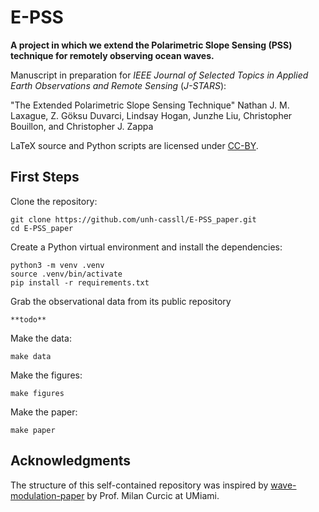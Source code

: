 # E-PSS

**A project in which we extend the Polarimetric Slope Sensing (PSS) technique for remotely observing ocean waves.**

Manuscript in preparation for *IEEE Journal of Selected Topics in Applied Earth Observations and Remote Sensing* (*J-STARS*):

"The Extended Polarimetric Slope Sensing Technique"
Nathan J. M. Laxague, Z. Göksu Duvarci, Lindsay Hogan, Junzhe Liu, Christopher Bouillon, and Christopher J. Zappa

LaTeX source and Python scripts are licensed under [CC-BY](LICENSE).

## First Steps

Clone the repository:
```
git clone https://github.com/unh-cassll/E-PSS_paper.git
cd E-PSS_paper
```

Create a Python virtual environment and install the dependencies:
```
python3 -m venv .venv
source .venv/bin/activate
pip install -r requirements.txt
```

Grab the observational data from its public repository
```
**todo**
```

Make the data:
```
make data
```

Make the figures:
```
make figures
```

Make the paper:
```
make paper
```

## Acknowledgments
The structure of this self-contained repository was inspired by [wave-modulation-paper](https://github.com/wavesgroup/wave-modulation-paper) by Prof. Milan Curcic at UMiami.
